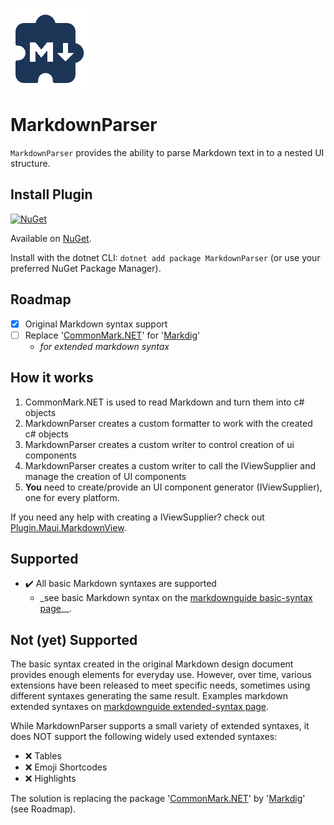 ![nuget.png](https://raw.githubusercontent.com/Toine-db/MarkdownParser/main/nuget.png)
# MarkdownParser

`MarkdownParser` provides the ability to parse Markdown text in to a nested UI structure.

## Install Plugin

[![NuGet](https://img.shields.io/nuget/v/MarkdownParser?label=NuGet)](https://www.nuget.org/packages/MarkdownParser/)

Available on [NuGet](http://www.nuget.org/packages/MarkdownParser).

Install with the dotnet CLI: `dotnet add package MarkdownParser`
(or use your preferred NuGet Package Manager).

## Roadmap 
- [x] Original Markdown syntax support
- [ ] Replace '[CommonMark.NET](https://github.com/Knagis/CommonMark.NET)' for '[Markdig](https://github.com/xoofx/markdig)'
  - _for extended markdown syntax_

## How it works
1. CommonMark.NET is used to read Markdown and turn them into c# objects
2. MarkdownParser creates a custom formatter to work with the created c# objects
3. MarkdownParser creates a custom writer to control creation of ui components
3. MarkdownParser creates a custom writer to call the IViewSupplier and manage the creation of UI components
4. __You__ need to create/provide an UI component generator (IViewSupplier), one for every platform.

If you need any help with creating a IViewSupplier? check out [Plugin.Maui.MarkdownView](https://github.com/Toine-db/Plugin.Maui.MarkdownView).

## Supported
- :heavy_check_mark: All basic Markdown syntaxes are supported
  * _see basic Markdown syntax on the [markdownguide basic-syntax page](https://markdownguide.offshoot.io/basic-syntax/)__.


## Not (yet) Supported
The basic syntax created in the original Markdown design document provides enough elements for everyday use. However, over time, various extensions have been released to meet specific needs, sometimes using different syntaxes generating the same result. Examples markdown extended syntaxes on [markdownguide extended-syntax page](https://markdownguide.offshoot.io/extended-syntax/).

While MarkdownParser supports a small variety of extended syntaxes, it does NOT support the following widely used extended syntaxes:
- :x: Tables
- :x: Emoji Shortcodes
- :x: Highlights

The solution is replacing the package '[CommonMark.NET](https://github.com/Knagis/CommonMark.NET)' by '[Markdig](https://github.com/xoofx/markdig)' (see Roadmap).

